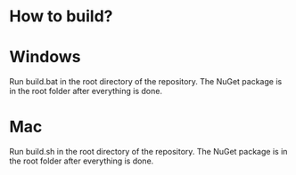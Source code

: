 # How to build?

# Windows
Run build.bat in the root directory of the repository. The NuGet package is in the root folder after everything is done.

# Mac
Run build.sh in the root directory of the repository. The NuGet package is in the root folder after everything is done.